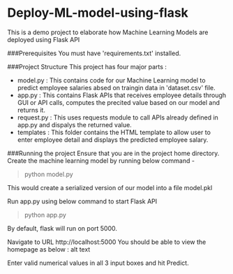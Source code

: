 # Deploy-ML-model-using-flask
This is a demo project to elaborate how Machine Learning Models are deployed using Flask API

###Prerequisites
You must have 'requirements.txt' installed.

###Project Structure
This project has four major parts :
- model.py : This contains code for our Machine Learning model to predict employee salaries absed on traingin data in 'dataset.csv' file.
- app.py : This contains Flask APIs that receives employee details through GUI or API calls, computes the precited value based on our model and returns it.
- request.py : This uses requests module to call APIs already defined in app.py and dispalys the returned value.
- templates : This folder contains the HTML template to allow user to enter employee detail and displays the predicted employee salary.

###Running the project
Ensure that you are in the project home directory. Create the machine learning model by running below command -
> python model.py
> 
This would create a serialized version of our model into a file model.pkl

Run app.py using below command to start Flask API
> python app.py
> 
By default, flask will run on port 5000.

Navigate to URL http://localhost:5000
You should be able to view the homepage as below : alt text

Enter valid numerical values in all 3 input boxes and hit Predict.
